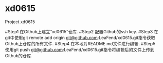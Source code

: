 # xd0615
Project xd0615

#Step1 在Github上建立“xd0615”仓库.
#Step2 配置Github的ssh key.
#Step3 在git中使用git remote add origin git@github.com:LeaFend/xd0615.git指令获取Github上仓库的所有文件.
#Step4 在本地对README.md文件进行编辑.
#Step5 使用git push git@github.com:LeaFend/xd0615.git指令将编辑后的文件上传到Github的仓库.